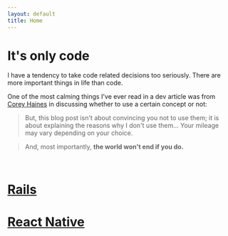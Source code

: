 ```yaml
---
layout: default
title: Home
---
```


<h1>It's only code</h1>

I have a tendency to take code related decisions too seriously. There are more important things in life than code.

One of the most calming things I've ever read in a dev article was from [Corey Haines](http://blog.coreyhaines.com/2012/12/why-i-dont-use-activesupportconcern.html?m=1) in discussing whether to use a certain concept or not:

>But, this blog post isn't about convincing you not to use them; it is about explaining the reasons why I don't use them... Your mileage may vary depending on your choice.

>And, most importantly, **the world won't end if you do.**


<br>
<div class="container">
  <div class="row">
    <div class="col">
      <h1 id="rails"><a href="rails.html">Rails</a></h1>
    </div>
    <div class="col">
      <h1 id="react-native"><a href="react_native.html">React Native</a></h1>
    </div>
  </div>
</div>